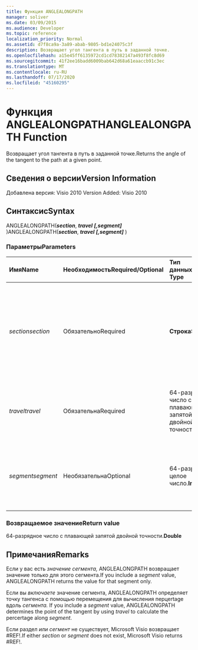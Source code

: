 ```yaml
---
title: Функция ANGLEALONGPATH
manager: soliver
ms.date: 03/09/2015
ms.audience: Developer
ms.topic: reference
localization_priority: Normal
ms.assetid: d7f8ca9a-3a89-abab-9805-bd1e24075c3f
description: Возвращает угол тангента в путь в заданной точке.
ms.openlocfilehash: a15e45ff6135972cd1cd78382147a493f8fc8d69
ms.sourcegitcommit: 41f2ee16badd6009bab642d68a61eaaccb91c3ec
ms.translationtype: MT
ms.contentlocale: ru-RU
ms.lasthandoff: 07/17/2020
ms.locfileid: "45160295"
---
```

# <a name="anglealongpath-function"></a><span data-ttu-id="d67ff-103">Функция ANGLEALONGPATH</span><span class="sxs-lookup"><span data-stu-id="d67ff-103">ANGLEALONGPATH Function</span></span>

<span data-ttu-id="d67ff-104">Возвращает угол тангента в путь в заданной точке.</span><span class="sxs-lookup"><span data-stu-id="d67ff-104">Returns the angle of the tangent to the path at a given point.</span></span>
  
## <a name="version-information"></a><span data-ttu-id="d67ff-105">Сведения о версии</span><span class="sxs-lookup"><span data-stu-id="d67ff-105">Version Information</span></span>

<span data-ttu-id="d67ff-106">Добавлена версия: Visio 2010
</span><span class="sxs-lookup"><span data-stu-id="d67ff-106">Version Added: Visio 2010</span></span> 
  
## <a name="syntax"></a><span data-ttu-id="d67ff-107">Синтаксис</span><span class="sxs-lookup"><span data-stu-id="d67ff-107">Syntax</span></span>

<span data-ttu-id="d67ff-108">ANGLEALONGPATH(***section***, ***travel*** ***[,segment]*** )</span><span class="sxs-lookup"><span data-stu-id="d67ff-108">ANGLEALONGPATH(***section***, ***travel*** ***[,segment]*** )</span></span> 
  
### <a name="parameters"></a><span data-ttu-id="d67ff-109">Параметры</span><span class="sxs-lookup"><span data-stu-id="d67ff-109">Parameters</span></span>

|<span data-ttu-id="d67ff-110">**Имя**</span><span class="sxs-lookup"><span data-stu-id="d67ff-110">**Name**</span></span>|<span data-ttu-id="d67ff-111">**Необходимость**</span><span class="sxs-lookup"><span data-stu-id="d67ff-111">**Required/Optional**</span></span>|<span data-ttu-id="d67ff-112">**Тип данных**</span><span class="sxs-lookup"><span data-stu-id="d67ff-112">**Data Type**</span></span>|<span data-ttu-id="d67ff-113">**Описание**</span><span class="sxs-lookup"><span data-stu-id="d67ff-113">**Description**</span></span>|
|:-----|:-----|:-----|:-----|
| <span data-ttu-id="d67ff-114">_section_</span><span class="sxs-lookup"><span data-stu-id="d67ff-114">_section_</span></span> <br/> |<span data-ttu-id="d67ff-115">Обязательно</span><span class="sxs-lookup"><span data-stu-id="d67ff-115">Required</span></span>  <br/> |<span data-ttu-id="d67ff-116">**Строка**</span><span class="sxs-lookup"><span data-stu-id="d67ff-116">**String**</span></span> <br/> |<span data-ttu-id="d67ff-117">Раздел "Геометрия", который представляет путь, заданный ссылкой на его ячейку Path (например, Geometry1.Path).</span><span class="sxs-lookup"><span data-stu-id="d67ff-117">The Geometry section that represents the path, specified by a reference to its Path cell (for example, Geometry1.Path).</span></span>  <br/> |
| <span data-ttu-id="d67ff-118">_travel_</span><span class="sxs-lookup"><span data-stu-id="d67ff-118">_travel_</span></span> <br/> |<span data-ttu-id="d67ff-119">Обязательна</span><span class="sxs-lookup"><span data-stu-id="d67ff-119">Required</span></span>  <br/> |<span data-ttu-id="d67ff-120">64-разрядное число с плавающей запятой двойной точности.</span><span class="sxs-lookup"><span data-stu-id="d67ff-120">**Double**</span></span> <br/> |<span data-ttu-id="d67ff-121">Процент вдоль пути от точки начала до конца.</span><span class="sxs-lookup"><span data-stu-id="d67ff-121">The percentage along the path from begin point to end point.</span></span> <span data-ttu-id="d67ff-122">Должно быть от 0 до 1.</span><span class="sxs-lookup"><span data-stu-id="d67ff-122">Must be between 0 and 1.</span></span>  <br/> |
| <span data-ttu-id="d67ff-123">_segment_</span><span class="sxs-lookup"><span data-stu-id="d67ff-123">_segment_</span></span> <br/> |<span data-ttu-id="d67ff-124">Необязательна</span><span class="sxs-lookup"><span data-stu-id="d67ff-124">Optional</span></span>  <br/> |<span data-ttu-id="d67ff-125">64-разрядное целое число.</span><span class="sxs-lookup"><span data-stu-id="d67ff-125">**Integer**</span></span> <br/> |<span data-ttu-id="d67ff-126">Сегмент пути на основе 1, по которому вычисляется угол тангента.</span><span class="sxs-lookup"><span data-stu-id="d67ff-126">The 1-based segment of the path at which to calculate the tangent angle.</span></span>  <br/> |
   
### <a name="return-value"></a><span data-ttu-id="d67ff-127">Возвращаемое значение</span><span class="sxs-lookup"><span data-stu-id="d67ff-127">Return value</span></span>

 <span data-ttu-id="d67ff-128">64-разрядное число с плавающей запятой двойной точности.</span><span class="sxs-lookup"><span data-stu-id="d67ff-128">**Double**</span></span>
  
## <a name="remarks"></a><span data-ttu-id="d67ff-129">Примечания</span><span class="sxs-lookup"><span data-stu-id="d67ff-129">Remarks</span></span>

<span data-ttu-id="d67ff-130">Если у вас есть  _значение сегмента,_ ANGLEALONGPATH возвращает значение только для этого сегмента.</span><span class="sxs-lookup"><span data-stu-id="d67ff-130">If you include a  _segment_ value, ANGLEALONGPATH returns the value for that segment only.</span></span> 
  
<span data-ttu-id="d67ff-131">Если вы _включаете_ значение сегмента, ANGLEALONGPATH определяет точку тангенса с помощью перемещения для вычисления перцеrtage вдоль _сегмента._ </span><span class="sxs-lookup"><span data-stu-id="d67ff-131">If you include a  _segment_ value, ANGLEALONGPATH determines the point of the tangent by using  _travel_ to calculate the percertage along  _segment_.</span></span>
  
<span data-ttu-id="d67ff-132">Если раздел  _или_  _сегмент_ не существует, Microsoft Visio возвращает #REF!.</span><span class="sxs-lookup"><span data-stu-id="d67ff-132">If either  _section_ or  _segment_ does not exist, Microsoft Visio returns #REF!.</span></span> 
  

